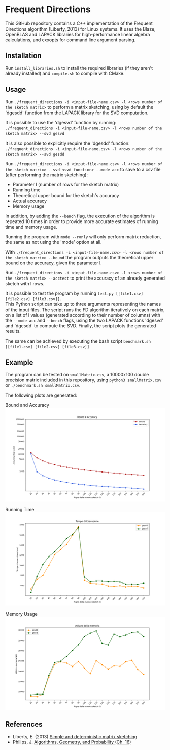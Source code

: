 # Frequent Directions

This GitHub repository contains a C++ implementation of the Frequent Directions algorithm (Liberty, 2013) for Linux systems. It uses the Blaze, OpenBLAS and LAPACK libraries for high-performance linear algebra calculations, and cxxopts for command line argument parsing.

## Installation

Run  `install_libraries.sh` to install the required libraries (if they aren't already installed) and `compile.sh` to compile with CMake.

## Usage

Run `./frequent_directions -i <input-file-name.csv> -l <rows number of the sketch matrix>` to perform a matrix sketching, using by default the 'dgesdd' function from the LAPACK library for the SVD computation. <br />

It is possible to use the 'dgesvd' function by running: <br />
`./frequent_directions -i <input-file-name.csv> -l <rows number of the sketch matrix> --svd gesvd` <br />

It is also possible to explicitly require the 'dgesdd' function: <br />
`./frequent_directions -i <input-file-name.csv> -l <rows number of the sketch matrix> --svd gesdd` <br />

Run `./frequent_directions -i <input-file-name.csv> -l <rows number of the sketch matrix> --svd <svd function> --mode acc` to save to a csv file (after performing the matrix sketching):
* Parameter l (number of rows for the sketch matrix)
* Running time
* Theoretical upper bound for the sketch's accuracy
* Actual accuracy
* Memory usage

In addition, by adding the `--bench` flag, the execution of the algorithm is repeated 10 times in order to provide more accurate estimates of running time and memory usage.

Running the program with `mode --ronly` will only perform matrix reduction, the same as not using the 'mode' option at all.

With `./frequent_directions -i <input-file-name.csv> -l <rows number of the sketch matrix> --bound` the program outputs the theoretical upper bound on the accuracy, given the parameter l.

Run `./frequent_directions -i <input-file-name.csv> -l <rows number of the sketch matrix> --acctest` to print the accuracy of an already generated sketch with l rows.

It is possible to test the program by running `test.py [[file1.csv] [file2.csv] [file3.csv]]`.<br />
This Python script can take up to three arguments representing the names of the input files. The script runs the FD algorithm iteratively on each matrix, on a list of l values (generated according to their number of columns) with the `--mode acc` and `--bench` flags, using the two LAPACK functions 'dgesvd' and 'dgesdd' to compute the SVD. Finally, the script plots the generated results.

The same can be achieved by executing the bash script `benchmark.sh [[file1.csv] [file2.csv] [file3.csv]]`

## Example

The program can be tested on `smallMatrix.csv`, a 10000x100 double precision matrix included in this repository, using `python3 smallMatrix.csv` or `./benchmark.sh smallMatrix.csv`.

The following plots are generated:<br />

Bound and Accuracy <br />
![Bound and Accuracy plot](bound_accuracy_smallMatrix.csv.png)

Running Time <br />
![Running time plot](time_execution_smallMatrix.csv.png)

Memory Usage <br />
![Memory Usage plot](memory_usage_smallMatrix.csv.png)


## References

* Liberty, E. (2013) [Simple and deterministic matrix sketching](http://www.cs.yale.edu/homes/el327/papers/simpleMatrixSketching.pdf)
* Philips, J. [Algorithms, Geometry, and Probability (Ch. 16)](https://users.cs.utah.edu/~jeffp/DMBook/L16-MatrixSketching.pdf)